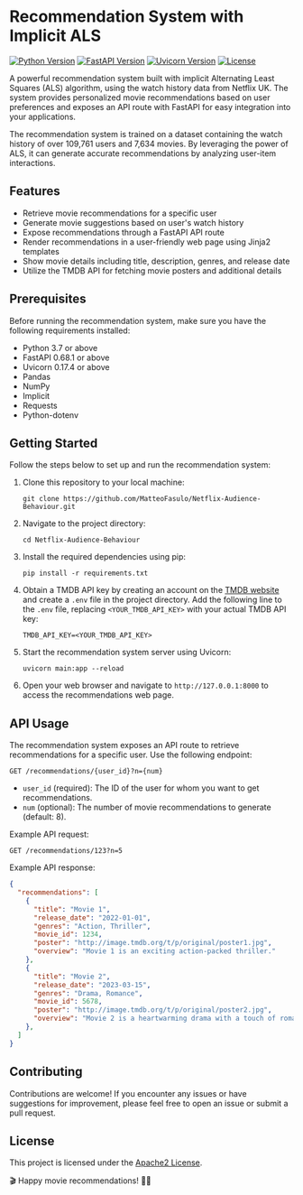 # Recommendation System with Implicit ALS

[![Python Version](https://img.shields.io/badge/python-3.7%2B-blue)](https://www.python.org/downloads/release/python-370/)
[![FastAPI Version](https://img.shields.io/badge/fastapi-0.68.1-green)](https://fastapi.tiangolo.com/)
[![Uvicorn Version](https://img.shields.io/badge/uvicorn-0.17.4-yellow)](https://www.uvicorn.org/)
[![License](https://img.shields.io/badge/license-Apache2-blue.svg)](https://opensource.org/licenses/apache-2)

A powerful recommendation system built with implicit Alternating Least Squares (ALS) algorithm, using the watch history data from Netflix UK. The system provides personalized movie recommendations based on user preferences and exposes an API route with FastAPI for easy integration into your applications.

The recommendation system is trained on a dataset containing the watch history of over 109,761 users and 7,634 movies. By leveraging the power of ALS, it can generate accurate recommendations by analyzing user-item interactions.

## Features

- Retrieve movie recommendations for a specific user
- Generate movie suggestions based on user's watch history
- Expose recommendations through a FastAPI API route
- Render recommendations in a user-friendly web page using Jinja2 templates
- Show movie details including title, description, genres, and release date
- Utilize the TMDB API for fetching movie posters and additional details

## Prerequisites

Before running the recommendation system, make sure you have the following requirements installed:

- Python 3.7 or above
- FastAPI 0.68.1 or above
- Uvicorn 0.17.4 or above
- Pandas
- NumPy
- Implicit
- Requests
- Python-dotenv

## Getting Started

Follow the steps below to set up and run the recommendation system:

1. Clone this repository to your local machine:

   ```shell
   git clone https://github.com/MatteoFasulo/Netflix-Audience-Behaviour.git
   ```

2. Navigate to the project directory:

   ```shell
   cd Netflix-Audience-Behaviour
   ```

3. Install the required dependencies using pip:

   ```shell
   pip install -r requirements.txt
   ```

4. Obtain a TMDB API key by creating an account on the [TMDB website](https://www.themoviedb.org/) and create a `.env` file in the project directory. Add the following line to the `.env` file, replacing `<YOUR_TMDB_API_KEY>` with your actual TMDB API key:

   ```text
   TMDB_API_KEY=<YOUR_TMDB_API_KEY>
   ```

5. Start the recommendation system server using Uvicorn:

   ```shell
   uvicorn main:app --reload
   ```

6. Open your web browser and navigate to `http://127.0.0.1:8000` to access the recommendations web page.

## API Usage

The recommendation system exposes an API route to retrieve recommendations for a specific user. Use the following endpoint:

```
GET /recommendations/{user_id}?n={num}
```

- `user_id` (required): The ID of the user for whom you want to get recommendations.
- `num` (optional): The number of movie recommendations to generate (default: 8).

Example API request:

```
GET /recommendations/123?n=5
```

Example API response:

```json
{
  "recommendations": [
    {
      "title": "Movie 1",
      "release_date": "2022-01-01",
      "genres": "Action, Thriller",
      "movie_id": 1234,
      "poster": "http://image.tmdb.org/t/p/original/poster1.jpg",
      "overview": "Movie 1 is an exciting action-packed thriller."
    },
    {
      "title": "Movie 2",
      "release_date": "2023-03-15",
      "genres": "Drama, Romance",
      "movie_id": 5678,
      "poster": "http://image.tmdb.org/t/p/original/poster2.jpg",
      "overview": "Movie 2 is a heartwarming drama with a touch of romance."
    },
  ]
}
```

## Contributing

Contributions are welcome! If you encounter any issues or have suggestions for improvement, please feel free to open an issue or submit a pull request.

## License

This project is licensed under the [Apache2 License](LICENSE).

🎬 Happy movie recommendations! 🍿🎉